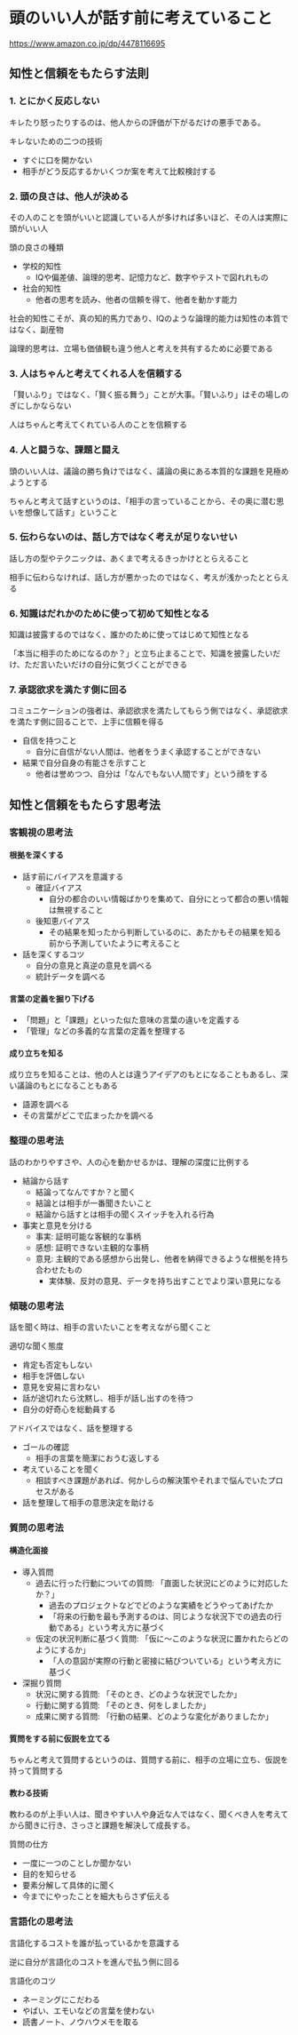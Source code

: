 # 頭のいい人が話す前に考えていること

<https://www.amazon.co.jp/dp/4478116695>

## 知性と信頼をもたらす法則

### 1. とにかく反応しない

キレたり怒ったりするのは、他人からの評価が下がるだけの悪手である。

キレないための二つの技術

- すぐに口を開かない
- 相手がどう反応するかいくつか案を考えて比較検討する

### 2. 頭の良さは、他人が決める

その人のことを頭がいいと認識している人が多ければ多いほど、その人は実際に頭がいい人

頭の良さの種類

- 学校的知性
  - IQや偏差値、論理的思考、記憶力など、数字やテストで図れれもの
- 社会的知性
  - 他者の思考を読み、他者の信頼を得て、他者を動かす能力

社会的知性こそが、真の知的馬力であり、IQのような論理的能力は知性の本質ではなく、副産物

論理的思考は、立場も価値観も違う他人と考えを共有するために必要である

### 3. 人はちゃんと考えてくれる人を信頼する

「賢いふり」ではなく、「賢く振る舞う」ことが大事。「賢いふり」はその場しのぎにしかならない

人はちゃんと考えてくれている人のことを信頼する

### 4. 人と闘うな、課題と闘え

頭のいい人は、議論の勝ち負けではなく、議論の奥にある本質的な課題を見極めようとする

ちゃんと考えて話すというのは、「相手の言っていることから、その奥に潜む思いを想像して話す」ということ

### 5. 伝わらないのは、話し方ではなく考えが足りないせい

話し方の型やテクニックは、あくまで考えるきっかけととらえること

相手に伝わらなければ、話し方が悪かったのではなく、考えが浅かったととらえる

### 6. 知識はだれかのために使って初めて知性となる

知識は披露するのではなく、誰かのために使ってはじめて知性となる

「本当に相手のためになるのか？」と立ち止まることで、知識を披露したいだけ、ただ言いたいだけの自分に気づくことができる

### 7. 承認欲求を満たす側に回る

コミュニケーションの強者は、承認欲求を満たしてもらう側ではなく、承認欲求を満たす側に回ることで、上手に信頼を得る

- 自信を持つこと
  - 自分に自信がない人間は、他者をうまく承認することができない
- 結果で自分自身の有能さを示すこと
  - 他者は誉めつつ、自分は「なんでもない人間です」という顔をする

## 知性と信頼をもたらす思考法

### 客観視の思考法

#### 根拠を深くする

- 話す前にバイアスを意識する
  - 確証バイアス
    - 自分の都合のいい情報ばかりを集めて、自分にとって都合の悪い情報は無視すること
  - 後知恵バイアス
    - その結果を知ったから判断しているのに、あたかもその結果を知る前から予測していたように考えること
- 話を深くするコツ
  - 自分の意見と真逆の意見を調べる
  - 統計データを調べる

#### 言葉の定義を掘り下げる

- 「問題」と「課題」といった似た意味の言葉の違いを定義する
- 「管理」などの多義的な言葉の定義を整理する

#### 成り立ちを知る

成り立ちを知ることは、他の人とは違うアイデアのもとになることもあるし、深い議論のもとになることもある

- 語源を調べる
- その言葉がどこで広まったかを調べる

### 整理の思考法

話のわかりやすさや、人の心を動かせるかは、理解の深度に比例する

- 結論から話す
  - 結論ってなんですか？と聞く
  - 結論とは相手が一番聞きたいこと
  - 結論から話すとは相手の聞くスイッチを入れる行為
- 事実と意見を分ける
  - 事実: 証明可能な客観的な事柄
  - 感想: 証明できない主観的な事柄
  - 意見: 主観的である感想から出発し、他者を納得できるような根拠を持ち合わせたもの
    - 実体験、反対の意見、データを持ち出すことでより深い意見になる

### 傾聴の思考法

話を聞く時は、相手の言いたいことを考えながら聞くこと

適切な聞く態度

- 肯定も否定もしない
- 相手を評価しない
- 意見を安易に言わない
- 話が途切れたら沈黙し、相手が話し出すのを待つ
- 自分の好奇心を総動員する

アドバイスではなく、話を整理する

- ゴールの確認
  - 相手の言葉を簡潔におうむ返しする
- 考えていることを聞く
  - 相談すべき課題があれば、何かしらの解決策やそれまで悩んでいたプロセスがある
- 話を整理して相手の意思決定を助ける

### 質問の思考法

#### 構造化面接

- 導入質問
  - 過去に行った行動についての質問: 「直面した状況にどのように対応したか？」
    - 過去のプロジェクトなどでどのような実績をどうやってあげたか
    - 「将来の行動を最も予測するのは、同じような状況下での過去の行動である」という考え方に基づく
  - 仮定の状況判断に基づく質問: 「仮に〜このような状況に置かれたらどのようにするか」
    - 「人の意図が実際の行動と密接に結びついている」という考え方に基づく
- 深掘り質問
  - 状況に関する質問: 「そのとき、どのような状況でしたか」
  - 行動に関する質問: 「そのとき、何をしましたか」
  - 成果に関する質問: 「行動の結果、どのような変化がありましたか」

#### 質問をする前に仮説を立てる

ちゃんと考えて質問するというのは、質問する前に、相手の立場に立ち、仮説を持って質問する

#### 教わる技術

教わるのが上手い人は、聞きやすい人や身近な人ではなく、聞くべき人を考えてから聞きに行き、さっさと課題を解決して成長する。

質問の仕方

- 一度に一つのことしか聞かない
- 目的を知らせる
- 要素分解して具体的に聞く
- 今までにやったことを細大もらさず伝える

### 言語化の思考法

言語化するコストを誰が払っているかを意識する

逆に自分が言語化のコストを進んで払う側に回る

言語化のコツ

- ネーミングにこだわる
- やばい、エモいなどの言葉を使わない
- 読書ノート、ノウハウメモを取る
